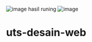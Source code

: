 ![image](https://github.com/user-attachments/assets/d241fb3e-b320-436c-9ef5-87e5e990efe4) hasil runing
![image](https://github.com/user-attachments/assets/dc91c2aa-1984-4dba-837c-19438b4143d2)



# uts-desain-web
